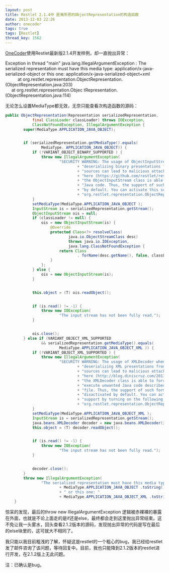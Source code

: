 ```yaml
---
layout: post
title: Restlet 2.1.4中 匪夷所思的ObjectRepresentation的构造函数
date: 2013-12-03 22:26
author: onecoder
tags: true
tags: [Restlet]
thread_key: 1562
---
```

<a href="http://www.coderli.com">OneCoder</a>使用Restlet最新版2.1.4开发样例，却一直抛出异常：

>
Exception in thread "main" java.lang.IllegalArgumentException : The serialized representation must have this media type: application/x-java-serialized-object or this one: application/x-java-serialized-object+xml</br>
&nbsp;&nbsp;&nbsp;&nbsp;&nbsp;&nbsp;&nbsp;&nbsp;&nbsp; at org.restlet.representation.ObjectRepresentation.<init>(ObjectRepresentation.java:203)</br>
		&nbsp;&nbsp;&nbsp;&nbsp; at org.restlet.representation.Objec	tRepresentation.<init>(ObjectRepresentation.java:114)


<!--break-->

无论怎么设置MediaType都无效，无奈只能查看次构造函数的源码：


```java
public ObjectRepresentation(Representation serializedRepresentation,
            final ClassLoader classLoader) throws IOException,
            ClassNotFoundException, IllegalArgumentException {
        super(MediaType.APPLICATION_JAVA_OBJECT);


        if (serializedRepresentation.getMediaType().equals(
                MediaType. APPLICATION_JAVA_OBJECT)) {
            if (!VARIANT_OBJECT_BINARY_SUPPORTED ) {
                throw new IllegalArgumentException(
                        "SECURITY WARNING: The usage of ObjectInputStream when "
                                + "deserializing binary presentations from unstrusted "
                                + "sources can lead to malicious attacks. As pointed "
                                + "here (https://github.com/restlet/restlet-framework-java/issues/778), "
                                + "the ObjectInputStream class is able to force the JVM to execute unwanted "
                                + "Java code. Thus, the support of such format has been disactivated "
                                + "by default. You can activate this support by turning on the following system property: "
                                + "org.restlet.representation.ObjectRepresentation.VARIANT_OBJECT_BINARY_SUPPORTED." );
            }
            setMediaType(MediaType.APPLICATION_JAVA_OBJECT );
            InputStream is = serializedRepresentation.getStream();
            ObjectInputStream ois = null;
            if (classLoader != null) {
                ois = new ObjectInputStream(is) {
                    @Override
                    protected Class<?> resolveClass(
                            java.io.ObjectStreamClass desc)
                            throws java.io.IOException,
                            java.lang.ClassNotFoundException {
                        return Class
                                . forName(desc.getName(), false, classLoader);
                    }
                };
            } else {
                ois = new ObjectInputStream(is);
            }


            this.object = (T) ois.readObject();


            if (is.read() != -1) {
                throw new IOException(
                        "The input stream has not been fully read.");
            }


            ois.close();
        } else if (VARIANT_OBJECT_XML_SUPPORTED
                && serializedRepresentation.getMediaType().equals(
                        MediaType.APPLICATION_JAVA_OBJECT_XML )) {
            if (!VARIANT_OBJECT_XML_SUPPORTED ) {
                throw new IllegalArgumentException(
                        "SECURITY WARNING: The usage of XMLDecoder when "
                                + "deserializing XML presentations from unstrusted "
                                + "sources can lead to malicious attacks. As pointed "
                                + "here (http://blog.diniscruz.com/2013/08/using-xmldecoder-to-execute-server-side.html), "
                                + "the XMLDecoder class is able to force the JVM to "
                                + "execute unwanted Java code described inside the XML "
                                + "file. Thus, the support of such format has been "
                                + "disactivated by default. You can activate this "
                                + "support by turning on the following system property: "
                                + "org.restlet.representation.ObjectRepresentation.VARIANT_OBJECT_XML_SUPPORTED." );
            }
            setMediaType(MediaType.APPLICATION_JAVA_OBJECT_XML );
            InputStream is = serializedRepresentation.getStream();
            java.beans.XMLDecoder decoder = new java.beans.XMLDecoder(is);
            this.object = (T) decoder.readObject();


            if (is.read() != -1) {
                throw new IOException(
                        "The input stream has not been fully read.");
            }


            decoder.close();
        }
        throw new IllegalArgumentException(
                "The serialized representation must have this media type: "
                        + MediaType.APPLICATION_JAVA_OBJECT .toString()
                        + " or this one: "
                        + MediaType.APPLICATION_JAVA_OBJECT_XML .toString());
    }
```

惊呆的发现，最后的throw new IllegalArgumentException 逻辑被赤裸裸的暴露在外面，也就是不论上面走的是if还是else，最终都会走到这里抛出异常结束。这不免让我一头雾水，回头查看2.1.2版本的源码，发现抛出异常的代码是写在最后的else块里的，这可就大不相同了。

我只能以我目前粗浅的了解，怀疑这是restlet的一个粗心的bug，我已经给restlet发了邮件咨询了该问题，等待回复中。目前，我也只能降到2.1.2版本的restlet进行开发，在2.1.2版上无此问题。

注：已确认是bug。
